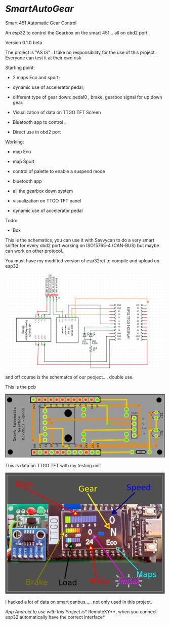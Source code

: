 # ***SmartAutoGear***

Smart 451 Automatic Gear Control

An esp32 to control  the Gearbox on the smart 451... all on obd2 port

Version 0.1.0 beta

The project is "AS IS" . I take no responsibility for the use of this project. Everyone can test it at their own risk

Starting point:

- 2 maps Eco and sport;

- dynamic use of accelerator pedal;

- different type of gear down: pedal0 , brake, gearbox signal for up down gear.

- Visualization of data on TTGO TFT Screen

- Bluetooth app to control .

- Direct use in obd2 port

Working:

- map Eco

- map Sport

- control of palette to enable a suspend mode

- bluetooth app

- all the gearbox down system

- visualization on TTGO TFT panel

- dynamic use of accelerator pedal

Todo:

- Box

This is the schematics, you can use it with Savvycan to do a very smart sniffer for every obd2 port working on  ISO15765-4 (CAN-BUS) but maybe can work on other protocol.

You must have my modified version of esp32ret to compile and upload on esp32

<img title="Scheme" src="https://github.com/jpnos26/SmartAutoGear/blob/main/Image/Schematics.png" alt="" width="674">

and off course is the schematcs of our peoject.... double use.

This is the pcb

<img title="" src="https://github.com/jpnos26/SmartAutoGear/blob/main/Image/pcb.png" alt="" width="674">

This is data on TTGO TFT with my testing unit

<img title="Explain" src="https://github.com/jpnos26/SmartAutoGear/blob/main/Image/explain.png" alt="" width="674">

I hacked a lot of data on smart canbus..... not only used in this project.

*App Android to use with this Project is** RemoteXY**, when you connect esp32  automatically have the correct interface*
